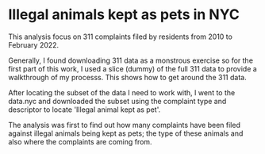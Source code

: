 # Illegal animals kept as pets in NYC

This analysis focus on 311 complaints filed by residents from 2010 to February 2022.

Generally, I found downloading 311 data as a monstrous exercise so for the first part of this work, I used a slice (dummy) of the full 311 data
to provide a walkthrough of my processs. This shows how to get around the 311 data.

After locating the subset of the data I need to work with, I went to the data.nyc and downloaded the subset using the complaint type and descriptor to locate 'Illegal animal kept as pet'.

The analysis was first to find out how many complaints have been filed against illegal animals being kept as pets; the type of these animals and also
where the complaints are coming from.



 
